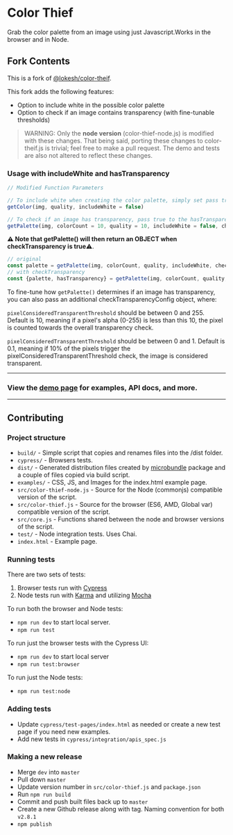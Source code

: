 
# Color Thief

Grab the color palette from an image using just Javascript.Works in the browser and in Node.

## Fork Contents

This is a fork of [@lokesh/color-theif](https://github.com/lokesh/color-thief).

This fork adds the following features:
- Option to include white in the possible color palette
- Option to check if an image contains transparency (with fine-tunable thresholds)

> WARNING:
Only the **node version** (color-thief-node.js) is modified with these changes. That being said, porting these changes to color-theif.js is trivial; feel free to make a pull request.
The demo and tests are also not altered to reflect these changes.

### Usage with includeWhite and hasTransparency

```js
// Modified Function Parameters

// To include white when creating the color palette, simply set pass true to the includeWhite parameter.
getColor(img, quality, includeWhite = false)

// To check if an image has transparency, pass true to the hasTransparency parameter.
getPalette(img, colorCount = 10, quality = 10, includeWhite = false, checkTransparency = false, checkTransparencyConfig = {pixelConsideredTransparentThreshold : 10, imageConsideredTransparentThreshold : 0.1}) {
```


**⚠️ Note that getPalette() will then return an OBJECT when checkTransparency is true**⚠️.

```js
// original
const palette = getPalette(img, colorCount, quality, includeWhite, checkTransparency = false)
// with checkTransparency
const {palette, hasTransparency} = getPalette(img, colorCount, quality, includeWhite, checkTransparency = true)
```

To fine-tune how ``getPalette()`` determines if an image has transparency, you can also pass an additional checkTransparencyConfig object, where:

``pixelConsideredTransparentThreshold`` should be between 0 and 255. Default is 10, meaning if a pixel's alpha (0-255) is less than this 10, the pixel is counted towards the overall transparency check.

``pixelConsideredTransparentThreshold`` should be between 0 and 1. Default is 0.1, meaning if 10% of the pixels trigger the pixelConsideredTransparentThreshold check, the image is considered transparent.

---

### View the [demo page](https://lokeshdhakar.com/projects/color-thief/) for examples, API docs, and more.

---

## Contributing

### Project structure

+ `build/` - Simple script that copies and renames files into the /dist folder.
+ `cypress/` - Browsers tests.
+ `dist/` - Generated distribution files created by [microbundle](https://github.com/developit/microbundle) package and a couple of files copied via build script.
+ `examples/` - CSS, JS, and Images for the index.html example page.
+ `src/color-thief-node.js` - Source for the Node (commonjs) compatible version of the script.
+ `src/color-thief.js` - Source for the browser (ES6, AMD, Global var) compatible version of the script.
+ `src/core.js` - Functions shared between the node and browser versions of the script.
+ `test/` - Node integration tests. Uses Chai.
+ `index.html` - Example page.

### Running tests

There are two sets of tests:

1. Browser tests run with [Cypress](https://www.cypress.io)
2. Node tests run with [Karma](https://karma-runner.github.io/latest/index.html) and utilizing [Mocha](https://mochajs.org/)

To run both the browser and Node tests:

- `npm run dev` to start local server.
- `npm run test`

To run just the browser tests with the Cypress UI:

- `npm run dev` to start local server
- `npm run test:browser`

To run just the Node tests:

- `npm run test:node`


### Adding tests

- Update `cypress/test-pages/index.html` as needed or create a new test page if you need new examples.
- Add new tests in `cypress/integration/apis_spec.js`

### Making a new release

- Merge `dev` into `master`
- Pull down `master`
- Update version number in `src/color-thief.js` and `package.json`
- Run `npm run build`
- Commit and push built files back up to `master`
- Create a new Github release along with tag. Naming convention for both ```v2.8.1```
- `npm publish`
